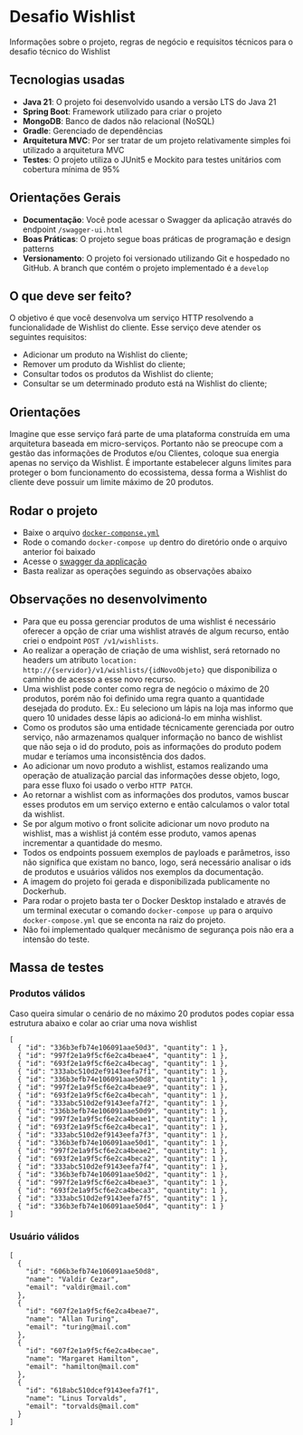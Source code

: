 # Desafio Wishlist

Informações sobre o projeto, regras de negócio e requisitos técnicos para o desafio técnico do Wishlist

## Tecnologias usadas

- **Java 21**: O projeto foi desenvolvido usando a versão LTS do Java 21
- **Spring Boot**: Framework utilizado para criar o projeto
- **MongoDB**: Banco de dados não relacional (NoSQL)
- **Gradle**: Gerenciado de dependências
- **Arquitetura MVC**: Por ser tratar de um projeto relativamente simples foi utilizado a arquitetura MVC
- **Testes**: O projeto utiliza o JUnit5 e Mockito para testes unitários com cobertura mínima de 95%

## Orientações Gerais

- **Documentação**: Você pode acessar o Swagger da aplicação através do endpoint `/swagger-ui.html`
- **Boas Práticas**: O projeto segue boas práticas de programação e design patterns
- **Versionamento**: O projeto foi versionado utilizando Git e hospedado no GitHub. A branch que contém o projeto implementado é a `develop`


## O que deve ser feito?
O objetivo é que você desenvolva um serviço HTTP resolvendo a funcionalidade de Wishlist do cliente. Esse serviço deve atender os seguintes requisitos:

- Adicionar um produto na Wishlist do cliente;
- Remover um produto da Wishlist do cliente;
- Consultar todos os produtos da Wishlist do cliente;
- Consultar se um determinado produto está na Wishlist do cliente;

## Orientações
Imagine que esse serviço fará parte de uma plataforma construída em uma arquitetura baseada em micro-serviços. Portanto não se preocupe com a gestão das informações de Produtos e/ou Clientes, coloque sua energia apenas no serviço da Wishlist.
É importante estabelecer alguns limites para proteger o bom funcionamento do ecossistema, dessa forma a Wishlist do cliente deve possuir um limite máximo de 20 produtos.

## Rodar o projeto
- Baixe o arquivo [`docker-componse.yml`](https://github.com/ValdirCezar/wishlist/blob/master/docker-compose.yml)
- Rode o comando `docker-compose up` dentro do diretório onde o arquivo anterior foi baixado
- Acesse o [swagger da applicação](http://localhost:8080/swagger-ui.html)
- Basta realizar as operações seguindo as observações abaixo

## Observações no desenvolvimento
- Para que eu possa gerenciar produtos de uma wishlist é necessário oferecer a opção de criar uma wishlist através de algum recurso, então criei o endpoint `POST /v1/wishlists`.
- Ao realizar a operação de criação de uma wishlist, será retornado no headers um atributo `location: http://{servidor}/v1/wishlists/{idNovoObjeto}` que disponibiliza o caminho de acesso a esse novo recurso.
- Uma wishlist pode conter como regra de negócio o máximo de 20 produtos, porém não foi definido uma regra quanto a quantidade desejada do produto. Ex.: Eu seleciono um lápis na loja mas informo que quero 10 unidades desse lápis ao adicioná-lo em minha wishlist.
- Como os produtos são uma entidade técnicamente gerenciada por outro serviço, não armazenamos qualquer informação no banco de wishlist que não seja o id do produto, pois as informações do produto podem mudar e teríamos uma inconsistência dos dados.
- Ao adicionar um novo produto a wishlist, estamos realizando uma operação de atualização parcial das informações desse objeto, logo, para esse fluxo foi usado o verbo `HTTP PATCH`. 
- Ao retornar a wishlist com as informações dos produtos, vamos buscar esses produtos em um serviço externo e então calculamos o valor total da wishlist.
- Se por algum motivo o front solicite adicionar um novo produto na wishlist, mas a wishlist já contém esse produto, vamos apenas incrementar a quantidade do mesmo.
- Todos os endpoints possuem exemplos de payloads e parâmetros, isso não significa que existam no banco, logo, será necessário analisar o ids de produtos e usuários válidos nos exemplos da documentação.
- A imagem do projeto foi gerada e disponibilizada publicamente no Dockerhub.
- Para rodar o projeto basta ter o Docker Desktop instalado e através de um terminal executar o comando `docker-compose up` para o arquivo `docker-compose.yml` que se enconta na raiz do projeto.
- Não foi implementado qualquer mecânismo de segurança pois não era a intensão do teste.



## Massa de testes

### Produtos válidos
Caso queira simular o cenário de no máximo 20 produtos podes copiar essa estrutura abaixo e colar ao criar uma nova wishlist
```
[
  { "id": "336b3efb74e106091aae50d3", "quantity": 1 },
  { "id": "997f2e1a9f5cf6e2ca4beae4", "quantity": 1 },
  { "id": "693f2e1a9f5cf6e2ca4becag", "quantity": 1 },
  { "id": "333abc510d2ef9143eefa7f1", "quantity": 1 },
  { "id": "336b3efb74e106091aae50d8", "quantity": 1 },
  { "id": "997f2e1a9f5cf6e2ca4beae9", "quantity": 1 },
  { "id": "693f2e1a9f5cf6e2ca4becah", "quantity": 1 },
  { "id": "333abc510d2ef9143eefa7f2", "quantity": 1 },
  { "id": "336b3efb74e106091aae50d9", "quantity": 1 },
  { "id": "997f2e1a9f5cf6e2ca4beae1", "quantity": 1 },
  { "id": "693f2e1a9f5cf6e2ca4beca1", "quantity": 1 },
  { "id": "333abc510d2ef9143eefa7f3", "quantity": 1 },
  { "id": "336b3efb74e106091aae50d1", "quantity": 1 },
  { "id": "997f2e1a9f5cf6e2ca4beae2", "quantity": 1 },
  { "id": "693f2e1a9f5cf6e2ca4beca2", "quantity": 1 },
  { "id": "333abc510d2ef9143eefa7f4", "quantity": 1 },
  { "id": "336b3efb74e106091aae50d2", "quantity": 1 },
  { "id": "997f2e1a9f5cf6e2ca4beae3", "quantity": 1 },
  { "id": "693f2e1a9f5cf6e2ca4beca3", "quantity": 1 },
  { "id": "333abc510d2ef9143eefa7f5", "quantity": 1 },
  { "id": "336b3efb74e106091aae50d4", "quantity": 1 }
]
```

### Usuário válidos
```
[
  {
    "id": "606b3efb74e106091aae50d8",
    "name": "Valdir Cezar",
    "email": "valdir@mail.com"
  },
  {
    "id": "607f2e1a9f5cf6e2ca4beae7",
    "name": "Allan Turing",
    "email": "turing@mail.com"
  },
  {
    "id": "607f2e1a9f5cf6e2ca4becae",
    "name": "Margaret Hamilton",
    "email": "hamilton@mail.com"
  },
  {
    "id": "618abc510dcef9143eefa7f1",
    "name": "Linus Torvalds",
    "email": "torvalds@mail.com"
  }
]

```
